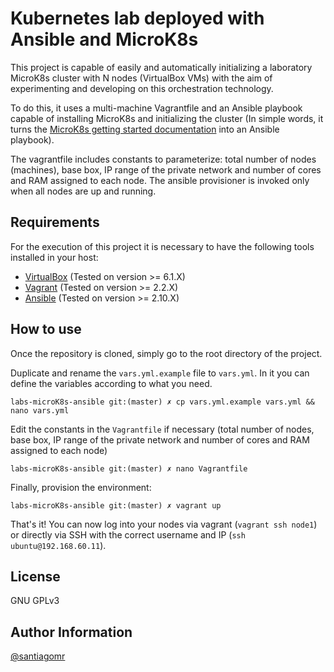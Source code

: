 # Kubernetes lab deployed with Ansible and MicroK8s

This project is capable of easily and automatically initializing a laboratory MicroK8s cluster with N nodes (VirtualBox VMs) with the aim of experimenting and developing on this orchestration technology.

To do this, it uses a multi-machine Vagrantfile and an Ansible playbook capable of installing MicroK8s and initializing the cluster (In simple words, it turns the [MicroK8s getting started documentation](https://microk8s.io/docs/getting-started) into an Ansible playbook).

The vagrantfile includes constants to parameterize: total number of nodes (machines), base box, IP range of the private network and number of cores and RAM assigned to each node. The ansible provisioner is invoked only when all nodes are up and running.

## Requirements

For the execution of this project it is necessary to have the following tools installed in your host:
- [VirtualBox](https://www.virtualbox.org/wiki/Downloads) (Tested on version >= 6.1.X)
- [Vagrant](https://www.vagrantup.com/downloads) (Tested on version >= 2.2.X)
- [Ansible](https://docs.ansible.com/ansible/latest/installation_guide/intro_installation.html) (Tested on version >= 2.10.X)


## How to use

Once the repository is cloned, simply go to the root directory of the project.

Duplicate and rename the `vars.yml.example` file to `vars.yml`. In it you can define the variables according to what you need.

```shell
labs-microK8s-ansible git:(master) ✗ cp vars.yml.example vars.yml && nano vars.yml
```

Edit the constants in the `Vagrantfile` if necessary (total number of nodes, base box, IP range of the private network and number of cores and RAM assigned to each node)

```shell
labs-microK8s-ansible git:(master) ✗ nano Vagrantfile
```

Finally, provision the environment:
```shell
labs-microK8s-ansible git:(master) ✗ vagrant up
```

That's it! You can now log into your nodes via vagrant (`vagrant ssh node1`) or directly via SSH with the correct username and IP (`ssh ubuntu@192.168.60.11`).


## License

GNU GPLv3


## Author Information

[@santiagomr](https://github.com/santiagomr)